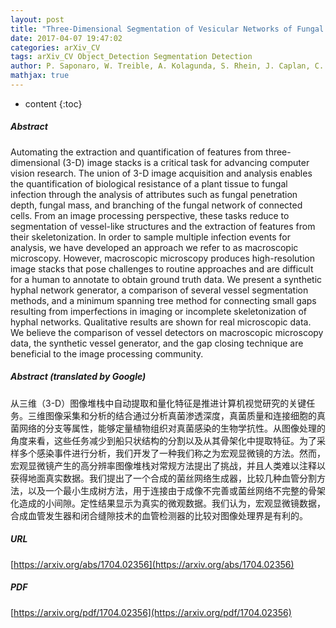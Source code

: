 ```yaml
---
layout: post
title: "Three-Dimensional Segmentation of Vesicular Networks of Fungal Hyphae in Macroscopic Microscopy Image Stacks"
date: 2017-04-07 19:47:02
categories: arXiv_CV
tags: arXiv_CV Object_Detection Segmentation Detection
author: P. Saponaro, W. Treible, A. Kolagunda, S. Rhein, J. Caplan, C. Kambhamettu, R. Wisser
mathjax: true
---
```


* content
{:toc}

##### Abstract
Automating the extraction and quantification of features from three-dimensional (3-D) image stacks is a critical task for advancing computer vision research. The union of 3-D image acquisition and analysis enables the quantification of biological resistance of a plant tissue to fungal infection through the analysis of attributes such as fungal penetration depth, fungal mass, and branching of the fungal network of connected cells. From an image processing perspective, these tasks reduce to segmentation of vessel-like structures and the extraction of features from their skeletonization. In order to sample multiple infection events for analysis, we have developed an approach we refer to as macroscopic microscopy. However, macroscopic microscopy produces high-resolution image stacks that pose challenges to routine approaches and are difficult for a human to annotate to obtain ground truth data. We present a synthetic hyphal network generator, a comparison of several vessel segmentation methods, and a minimum spanning tree method for connecting small gaps resulting from imperfections in imaging or incomplete skeletonization of hyphal networks. Qualitative results are shown for real microscopic data. We believe the comparison of vessel detectors on macroscopic microscopy data, the synthetic vessel generator, and the gap closing technique are beneficial to the image processing community.

##### Abstract (translated by Google)
从三维（3-D）图像堆栈中自动提取和量化特征是推进计算机视觉研究的关键任务。三维图像采集和分析的结合通过分析真菌渗透深度，真菌质量和连接细胞的真菌网络的分支等属性，能够定量植物组织对真菌感染的生物学抗性。从图像处理的角度来看，这些任务减少到船只状结构的分割以及从其骨架化中提取特征。为了采样多个感染事件进行分析，我们开发了一种我们称之为宏观显微镜的方法。然而，宏观显微镜产生的高分辨率图像堆栈对常规方法提出了挑战，并且人类难以注释以获得地面真实数据。我们提出了一个合成的菌丝网络生成器，比较几种血管分割方法，以及一个最小生成树方法，用于连接由于成像不完善或菌丝网络不完整的骨架化造成的小间隙。定性结果显示为真实的微观数据。我们认为，宏观显微镜数据，合成血管发生器和闭合缝隙技术的血管检测器的比较对图像处理界是有利的。

##### URL
[https://arxiv.org/abs/1704.02356](https://arxiv.org/abs/1704.02356)

##### PDF
[https://arxiv.org/pdf/1704.02356](https://arxiv.org/pdf/1704.02356)


